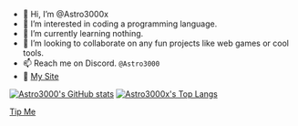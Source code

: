 - 👋 Hi, I’m @Astro3000x
- 👀 I’m interested in coding a programming language.
- 🌱 I’m currently learning nothing.
- 💞️ I’m looking to collaborate on any fun projects like web games or cool tools.
- 📫 Reach me on Discord. ```@Astro3000```
- 🎉 [My Site](https://astro3000.dev)

[![Astro3000's GitHub stats](https://github-readme-stats.vercel.app/api?username=astro3000x&theme=radical)](https://github.com/anuraghazra/github-readme-stats)
[![Astro3000x's Top Langs](https://github-readme-stats.vercel.app/api/top-langs/?username=astro3000x&layout=compact)](https://github.com/anuraghazra/github-readme-stats)
<!---
Astro3000x/Astro3000x is a ✨ special ✨ repository because its `README.md` (this file) appears on your GitHub profile.
You can click the Preview link to take a look at your changes.
--->
[Tip Me](https://zink.tips/Will314)
